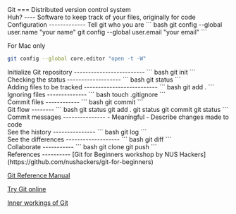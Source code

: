 <section>
Git
===
Distributed version control system
</section>

<section>
Huh?
----
Software to keep track of your files, originally for code
</section>

<section>
Configuration
-------------
Tell git who you are
``` bash
git config --global user.name "your name"
git config --global user.email "your email"
```

For Mac only
``` bash
git config --global core.editor "open -t -W"
```
</section>

<section>
Initialize Git repository
-------------------------
``` bash
git init
```
</section>

<section>
Checking the status
-------------------
``` bash
git status
```
</section>

<section>
Adding files to be tracked
--------------------------
``` bash
git add .
```
</section>

<section>
Ignoring files
--------------
``` bash
touch .gitignore
```
</section>

<section>
Commit files
------------
``` bash
git commit
```
</section>

<section>
Git flow
--------
``` bash
git status
git add .
git status
git commit
git status
```
</section>

<section>
Commit messages
---------------
- Meaningful
- Describe changes made to code
</section>

<section>
See the history
---------------
``` bash
git log
```
</section>

<section>
See the differences
-------------------
``` bash
git diff
```
</section>

<section>
Collaborate
-----------
``` bash
git clone
git push
```
</section>

<section>
References
----------
[Git for Beginners workshop by NUS Hackers](https://github.com/nushackers/git-for-beginners)

[Git Reference Manual](http://git-scm.com/doc)

[Try Git online](http://try.github.com)

[Inner workings of Git](http://eagain.net/articles/git-for-computer-scientists/)
</section>

